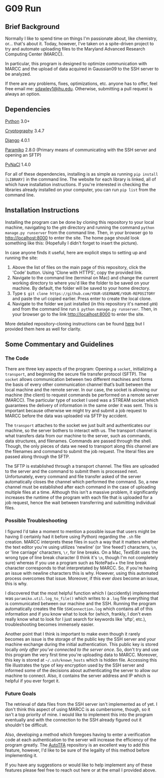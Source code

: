 # G09 Run

## Brief Background
Normally I like to spend time on things I'm passionate about, like chemistry, or... that's about it. Today, however, I've taken on a spite-driven project to try and automate uploading files to the Maryland Advanced Research Computing Center (MARCC).

In particular, this program is designed to optimize communication with MARCC and the upload of data acquired in Gaussian09 to the SSH server to be analyzed.

If there are any problems, fixes, optimizations, etc. anyone has to offer, feel free email me: [sdawley1@jhu.edu](mailto:sdawley1@jhu.edu). Otherwise, submitting a pull request is always an option.

## Dependencies
[Python](https://www.python.org/) 3.0+ 

[Cryptography](https://cryptography.io/en/latest/) 3.4.7

[Django](https://www.djangoproject.com/) 4.0.1

[Paramiko](https://www.paramiko.org/index.html) 2.8.0 (Primary means of communicating with the SSH server and opening an SFTP)

[PyNaCl](https://pypi.org/project/PyNaCl/) 1.4.0


For all of these dependencies, installing is as simple as running `pip install [LIBRARY]` in the command line. The website for each library is linked, all of which have installation instructions. If you're interested in checking the libraries already installed on your computer, you can run `pip list` from the command line.

## Installation Instructions

Installing the program can be done by cloning this repository to your local machine, navigating to the `g09` directory and running the command `python manage.py runserver` from the command line. Then, in your browser go to [http://localhost:8000](http://localhost:8000) to enter the site. The home page should look something like this: (Hopefully I didn't forget to insert the picture).

In case anyone finds it useful, here are explicit steps to setting up and running the site:

1. Above the list of files on the main page of this repository, click the 'Code' button. Using 'Clone with HTTPS', copy the provided link.
2. Navigate to the command line (terminal on Mac) and change the current working directory to where you'd like the folder to be saved on your machine. By default, the folder will be saved to your home directory.
3. Type `$ git clone https://github.com/YOUR-USERNAME/YOUR-REPOSITORY` and paste the url copied earlier. Press enter to create the local clone.
4. Navigate to the folder we just installed (in this repository it's named `g09`) and from the command line run `$ python manage.py runserver`. Then, in your browser go to the link [http://localhost:8000](http://localhost:8000) to enter the site.

More detailed repository-cloning instructions can be found [here](https://docs.github.com/en/repositories/creating-and-managing-repositories/cloning-a-repository)
but I provided them here as well for clarity.

## Some Commentary and Guidelines

### The Code

There are three key aspects of the program: Opening a `socket`, initializing a `transport`, and beginning the secure file transfer protocol (SFTP). The `socket` allows communication between two different machines and forms the basis of every other communication channel that’s built between the local machine and the remote server. In our case, the socket is allowing our machine (the client) to request commands be performed on a remote server (MARCC). The particular type of socket I used was a STREAM socket which guarantees the delivery of information in the same order it was sent. This is important because otherwise we might try and submit a job request to MARCC before the data was uploaded via SFTP by accident.

The `transport` attaches to the socket we just built and authenticates our machine, so the server bothers to interact with us. The transport channel is what transfers data from our machine to the server, such as commands, data structures, and filenames. Commands are passed through the shell. Though, the only pieces of data we need to transport along this channel are the filenames and command to submit the job request. The literal files are passed along through the SFTP.

The SFTP is established through a transport channel. The files are uploaded to the server and the command to submit them is processed next. Unfortunately, every command and file transfer asked of the server automatically closes the channel which performed the command. So, a new channel must be established after each command in the case of uploading multiple files at a time. Although this isn't a massive problem, it significantly increases the runtime of the program with each file that is uploaded for a job request, hence the wait between transferring and submitting individual files.

### Possible Troubleshooting

I figured I'd take a moment to mention a possible issue that users might be having (I certainly had it before using Python) regarding the `.sh` file creation. MARCC interprets these files in such a way that it matters whether the text editor you're using utilizes 'newline' (or 'line feeed') characters, `\n`, or 'line carriage' characters, `\r`, for line breaks. On a Mac, TextEdit uses the wrong type of line break character (I think it's `\n`, though I'm not completely sure) whereas if you use a program such as NotePad++ the line break character corresponds to that interpretated by MARCC. So, if you're having an issue with newline characters this is why. However, using this automated process overcomes that issue. Moreover, if this ever *does* become an issue, this is why.

I discovered that the most helpful function which I (accidently) implemented was `paramiko.util.log_to_file()` which writes to a `.log` file everything that is communicated between our machine and the SSH. Running the program automatically creates the file `SSHConnection.log` which contains all of this information and if you know what to look for (which, frankly, I don't even really know what to look for I just search for keywords like 'sftp', etc.), troubleshooting becomes immensely easier.

Another point that I think is important to make even though it rarely becomes an issue is the storage of the public key the SSH server and your machine exchange during the initial authentication. This public key is stored locally *only after you've connected to the server once*. So, don't try and use this program the very first time you're uploading data to MARCC. Moreover, this key is stored at `~/.ssh/known_hosts` which is hidden file. Accessing this file illustrates the type of key encryption used by the SSH server and informed some of the decisions about authenticating the server to allow our machine to connect. Also, it contains the server address and IP which is helpful if you ever forget it.


### Future Goals

The retrieval of data files from the SSH server isn't implemented as of yet. I don't think this aspect of using MARCC is as cumbersome, though, so it isn't a top priority of mine. I would like to implement this into the program eventually and with the connection to the SSH already figured out it shouldn't be difficult.

Also, developing a method which foregoes having to enter a verification code at each authentication to the server will increase the efficiency of the program greatly. The [AutoTFA](https://github.com/tmcqueen-materials/autotfa) repository is an excellent way to add this feature, however, I'd like to be sure of the legality of this method before implementing it.

If you have any suggestions or would like to help implement any of these features please feel free to reach out here or at the email I provided above.




